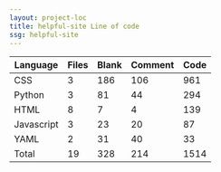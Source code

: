 ```yaml
---
layout: project-loc
title: helpful-site Line of code
ssg: helpful-site
---
```

<div class="table-responsive">
<table class="table">
<thead><tr>
<th>Language</th>
<th>Files</th>
<th>Blank</th>
<th>Comment</th>
<th>Code</th>
</tr></thead><tbody>
<tr><td>CSS</td><td> 3</td><td> 186</td><td> 106</td><td> 961</td></tr>
<tr><td>Python</td><td> 3</td><td> 81</td><td> 44</td><td> 294</td></tr>
<tr><td>HTML</td><td> 8</td><td> 7</td><td> 4</td><td> 139</td></tr>
<tr><td>Javascript</td><td> 3</td><td> 23</td><td> 20</td><td> 87</td></tr>
<tr><td>YAML</td><td> 2</td><td> 31</td><td> 40</td><td> 33</td></tr>
<tr><td>Total</td><td>19</td><td>328</td><td>214</td><td>1514</td></tr>
</tbody></table></div>
